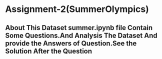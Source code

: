 # Assignment-2(SummerOlympics)
## About This Dataset summer.ipynb file Contain Some Questions.And Analysis The Dataset And provide the Answers of Question.See the Solution After the Question
